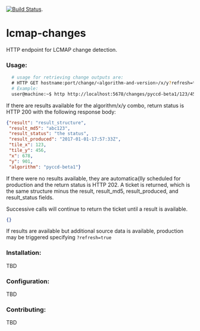 [![Build Status](https://travis-ci.org/USGS-EROS/lcmap-landsat.svg?branch=develop)](https://travis-ci.org/USGS-EROS/lcmap-changes).
# lcmap-changes
HTTP endpoint for LCMAP change detection.

### Usage:
```bash
  # usage for retrieving change outputs are:
  # HTTP GET hostname:port/change/<algorithm-and-version>/x/y?refresh=true|false
  # Example:
  user@machine:~$ http http://localhost:5678/changes/pyccd-beta1/123/456
  ```
  If there are results available for the algorithm/x/y combo, return status is HTTP 200
  with the following response body:
  ```json
  {"result": "result_structure", 
   "result_md5": "abc123",
   "result_status": "the status", 
   "result_produced": "2017-01-01-17:57:33Z",
   "tile_x": 123,
   "tile_y": 456,
   "x": 678,
   "y": 901,
   "algorithm": "pyccd-beta1"}
  ```
  
  If there were no results available, they are automatica{lly scheduled for production
  and the return status is HTTP 202. A ticket is returned, which is the same structure 
  minus the result, result_md5, result_produced, and result_status fields.
  
  Successive calls will continue to return the ticket until a result is available.
  ```json 
  {}
  ```
  
  If results are available but additional source data is available, production may be triggered
  specifying ```?refresh=true```
  
### Installation:
TBD

### Configuration:
TBD

### Contributing:
TBD
